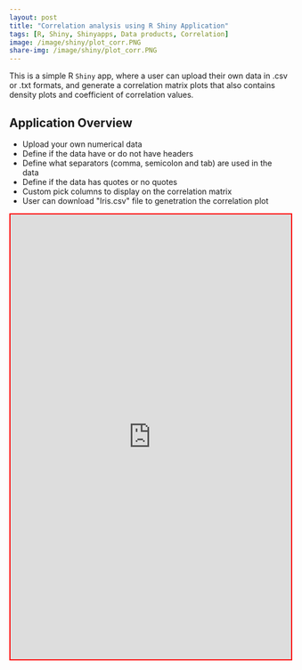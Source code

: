 ```yaml
---
layout: post
title: "Correlation analysis using R Shiny Application"
tags: [R, Shiny, Shinyapps, Data products, Correlation]
image: /image/shiny/plot_corr.PNG
share-img: /image/shiny/plot_corr.PNG
---
```

This is a simple R `Shiny` app, where a user can upload their own data in .csv or .txt formats, and generate a correlation matrix plots that also contains density plots and coefficient of correlation values. 

## Application Overview

- Upload your own numerical data
- Define if the data have or do not have headers
- Define what separators (comma, semicolon and tab) are used in the data
- Define if the data has quotes or no quotes
- Custom pick columns to display on the correlation matrix
- User can download "Iris.csv" file to genetration the correlation plot

<iframe src="https://avinashkarn.shinyapps.io/correlation_shinyR_1/" 
        style="border: 2px solid red; width: 100%; height: 800px;">
It looks like your browser doesn't support iframes.
</iframe>
